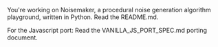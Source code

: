 You're working on Noisemaker, a procedural noise generation algorithm playground, written in Python. Read the README.md.

For the Javascript port: Read the VANILLA_JS_PORT_SPEC.md porting document.
